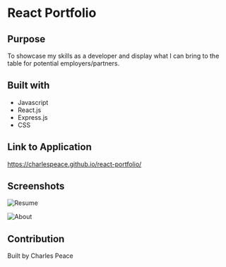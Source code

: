 # React Portfolio

## Purpose
To showcase my skills as a developer and display what I can bring to the table for potential employers/partners.

## Built with
* Javascript
* React.js
* Express.js
* CSS

## Link to Application
https://charlespeace.github.io/react-portfolio/

## Screenshots
![Resume](https://user-images.githubusercontent.com/95883433/171772638-846f619d-339c-4c09-b544-3588031578ce.png)

![About](https://user-images.githubusercontent.com/95883433/171772704-998239c3-8414-4a25-8c19-dac84c552cd2.png)

## Contribution
Built by Charles Peace
